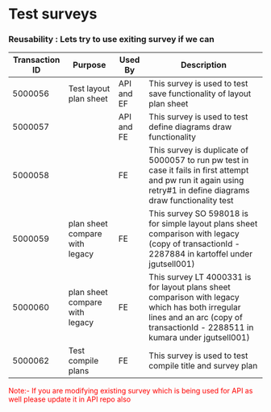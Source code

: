 # Test surveys

### Reusability : Lets try to use exiting survey if we can

| Transaction ID | Purpose                        | Used By    | Description                                                                                                                                                                      |
|----------------|--------------------------------|------------|----------------------------------------------------------------------------------------------------------------------------------------------------------------------------------|
| 5000056        | Test layout plan sheet         | API and EF | This survey is used to test save functionality of layout plan sheet                                                                                                              |
| 5000057        |                                | API and FE | This survey is used to test define diagrams draw functionality                                                                                                                   |
| 5000058        |                                | FE         | This survey is duplicate of 5000057 to run pw test in case it fails in first attempt and pw run it again using retry#1 in define diagrams draw functionality test                |
| 5000059        | plan sheet compare with legacy | FE         | This survey SO 598018 is for simple layout plans sheet comparison with legacy   (copy of transactionId - 2287884 in kartoffel under jgutsell001)                                 |
| 5000060        | plan sheet compare with legacy | FE         | This survey LT 4000331 is for layout plans sheet comparison with legacy which has both irregular lines and an arc  (copy of transactionId - 2288511 in kumara under jgutsell001) |
| 5000062        | Test compile plans             | FE         | This survey is used to test compile title and survey plan                                                                                                                        |

<span style="color:red">
Note:- If you are modifying existing survey which is being used for API as well please update it in API repo also
</span>
